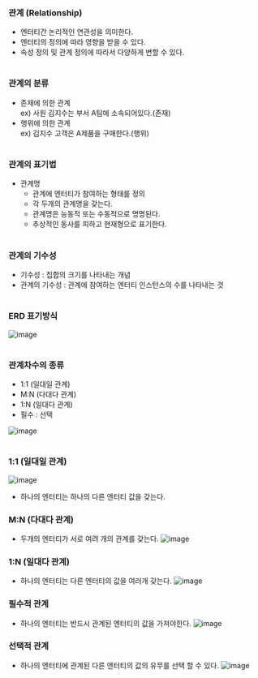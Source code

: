 ### 관계 (Relationship)
- 엔터티간 논리적인 연관성을 의미한다.
- 엔터티의 정의에 따라 영향을 받을 수 있다.
- 속성 정의 및 관계 정의에 따라서 다양하게 변할 수 있다.
#
### 관계의 분류
- 존재에 의한 관계  
  ex) 사원 김지수는 부서 A팀에 소속되어있다.(존재)
- 행위에 의한 관계  
  ex) 김지수 고객은 A제품을 구매한다.(행위)
#
### 관계의 표기법
- 관계명
  - 관계에 엔터티가 참여하는 형태를 정의
  - 각 두개의 관계명을 갖는다.
  - 관계명은 능동적 또는 수동적으로 명명된다.
  - 추상적인 동사를 피하고 현재형으로 표기한다.
#
### 관계의 기수성
- 기수성 : 집합의 크기를 나타내는 개념
- 관계의 기수성 : 관계에 참여하는 엔터티 인스턴스의 수를 나타내는 것
#
### ERD 표기방식
![image](https://github.com/user-attachments/assets/1e669ade-ca06-42f5-8198-fe9fca92229b)
#
### 관계차수의 종류
- 1:1 (일대일 관계)
- M:N (다대다 관계)
- 1:N (일대다 관계)
- 필수 : 선택

![image](https://github.com/user-attachments/assets/f8aa7a86-9fee-4128-8004-13b77a48dd7d)
#
### 1:1 (일대일 관계)
![image](https://github.com/user-attachments/assets/40b7cbce-5c30-40d9-a66d-77bf355f0c16)
- 하나의 엔터티는 하나의 다른 엔터티 값을 갖는다.

### M:N (다대다 관계)
- 두개의 엔터티가 서로 여려 개의 관계를 갖는다.
![image](https://github.com/user-attachments/assets/2dc11208-8265-4d24-91af-2c832fb5185b)

### 1:N (일대다 관계)
- 하나의 엔터티는 다른 엔터티의 값을 여러개 갖는다.
![image](https://github.com/user-attachments/assets/5d473b88-2220-4af7-accd-229a792b9399)

### 필수적 관계
- 하나의 엔터티는 반드시 관계된 엔터티의 값을 가져야한다.
![image](https://github.com/user-attachments/assets/3f817506-374c-49dd-a51f-4bb0cdb6926a)

### 선택적 관계
- 하나의 엔터티에 관계된 다른 엔터티의 값의 유무를 선택 할 수 있다.
![image](https://github.com/user-attachments/assets/3dab8af3-10ab-4a84-8124-a9ce1a648642)

### 

